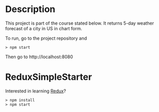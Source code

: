 # Description
This project is part of the course stated below. It returns 5-day weather forecast of a city in US in chart form.

To run, go to the project repository and
```
> npm start
```
Then go to http://localhost:8080

# ReduxSimpleStarter

Interested in learning [Redux](https://www.udemy.com/react-redux/)?

```
> npm install
> npm start
```
